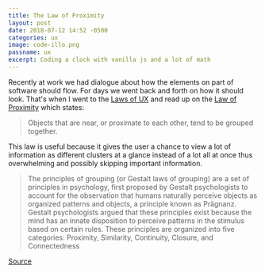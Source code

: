 ```yaml
---
title: The Law of Proximity
layout: post
date: 2018-07-12 14:52 -0500
categories: ux
image: code-illo.png
passname: ux
excerpt: Coding a clock with vanilla js and a lot of math
---
```


Recently at work we had dialogue about how the elements on part of software should flow. For days we went back and forth on how it should look.  That's when I went to the [Laws of UX](https://lawsofux.com/) and read up on the [Law of Proximity](https://lawsofux.com/law-of-proximity) which states:

>Objects that are near, or proximate to each other, tend to be grouped together.

This law is useful because it gives the user a chance to view a lot of information as different clusters at a glance instead of a lot all at once thus overwhelming and possibly skipping important information.

>The principles of grouping (or Gestalt laws of grouping) are a set of principles in psychology, first proposed by Gestalt psychologists to account for the observation that humans naturally perceive objects as organized patterns and objects, a principle known as Prägnanz. Gestalt psychologists argued that these principles exist because the mind has an innate disposition to perceive patterns in the stimulus based on certain rules. These principles are organized into five categories: Proximity, Similarity, Continuity, Closure, and Connectedness

[Source](https://en.wikipedia.org/wiki/Principles_of_grouping)
